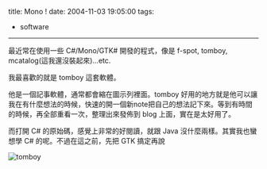 title: Mono !
date: 2004-11-03 19:05:00
tags: 
- software
---

最近常在使用一些 C#/Mono/GTK# 開發的程式，像是 f-spot, tomboy, mcatalog(這我還沒裝起來)…etc.

我最喜歡的就是 tomboy 這套軟體。

他是一個記事軟體，通常都會縮在圖示列裡面。tomboy 好用的地方就是他可以讓我在有什麼想法的時候，快速的開一個新note把自己的想法記下來。等到有時間的時候，再全部重看一次，整理出來發佈到 blog 上面，實在是太好用了。

而打開 C# 的原始碼，感覺上非常的好閱讀，就跟 Java 沒什麼兩樣。其實我也蠻想學 C# 的呢。不過在這之前，先把 GTK 搞定再說

![tomboy](http://wshlab2.ee.kuas.edu.tw/~yurenju/albums/screenshot/windows_small.png)